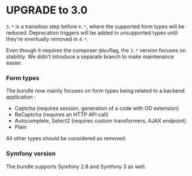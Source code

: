 UPGRADE to 3.0
==============

`3.*` is a transition step before `4.*`, where the supported form types will be reduced.
Deprecation triggers will be added in unsupported types until they're eventually removed in `4.*`.

Even though it requires the composer `@dev`flag, the `3.*` version focuses on stability.
We didn't introduce a separate branch to make maintenance easier.

### Form types

The bundle now mainly focuses on form types being related to a backend application :

- Captcha (requires session, generation of a code with GD extension)
- ReCaptcha (requires an HTTP API call)
- Autocomplete, Select2 (requires custom transformers, AJAX endpoint)
- Plain

All other types should be considered as removed.

### Symfony version

The bundle supports Symfony 2.8 and Symfony 3 as well.

